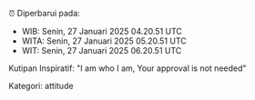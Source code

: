 ⏰ Diperbarui pada:
- WIB: Senin, 27 Januari 2025 04.20.51 UTC
- WITA: Senin, 27 Januari 2025 05.20.51 UTC
- WIT: Senin, 27 Januari 2025 06.20.51 UTC

Kutipan Inspiratif:
"I am who I am, Your approval is not needed"


Kategori: attitude

